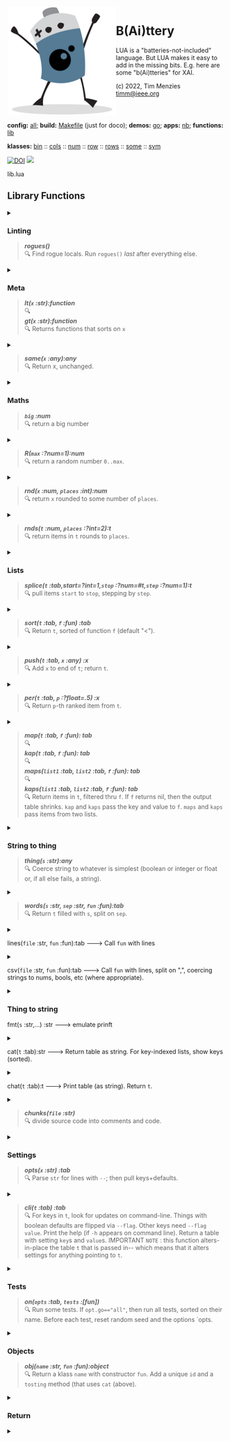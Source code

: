 <img align=left width=250   src="bat2.png">

# B(Ai)ttery
LUA is a "batteries-not-included" language.
But LUA makes it easy to add in the  missing bits.
E.g. here are some "b(Ai)tteries" for XAI.

(c) 2022, Tim Menzies<br><timm@ieee.org>
<br clear=all>

**config:** [all](all.html);
**build:** [Makefile](https://github.com/timm/shortr/blob/master/etc/src/Makefile)
(just for doco);
**demos:** [go](go.html);
**apps:** [nb](nb.html);
**functions:** [lib](lib.html)

**klasses:** [bin](bin.html)
:: [cols](cols.html)
:: [num](num.html)
:: [row](row.html)
:: [rows](rows.html)
:: [some](some.html)
:: [sym](sym.html)

<a href="https://zenodo.org/badge/latestdoi/206205826"> <img  src="https://zenodo.org/badge/206205826.svg" alt="DOI"></a> 
<a href="https://opensource.org/licenses/BSD-2-Clause"><img  src="https://img.shields.io/badge/License-BSD%202--Clause-orange.svg"></a>


lib.lua
## Library Functions


<details><summary></summary>

```lua
local m={}
```

</details>


### Linting

> ***rogues()***<br>:mag:  Find rogue locals. Run `rogues()` _last_ after everything else.


<details><summary></summary>

```lua
local b4={}; for k,v in pairs(_ENV) do b4[k]=k end
function m.rogues()
  for k,v in pairs(_ENV) do if not b4[k] then print("?",k,type(v)) end end end
```

</details>


### Meta

> ***lt(`x` :str):function***<br>:mag:  
> ***gt(`x` :str):function***<br>:mag:  Returns functions that sorts on `x`


<details><summary></summary>

```lua
function m.lt(x) return function(a,b) return a[x] < b[x] end end
function m.gt(x) return function(a,b) return a[x] > b[x] end end
```

</details>


> ***same(`x` :any):any***<br>:mag:  Return x, unchanged.


<details><summary></summary>

```lua
m.same=function(x) return x end
```

</details>


### Maths

> ***`big` :num***<br>:mag:  return a big number


<details><summary></summary>

```lua
m.big = math.huge
```

</details>


> ***R(`max` :?num=1):num***<br>:mag:  return a random number `0..max`.


<details><summary></summary>

```lua
m.R = math.random
```

</details>


> ***rnd(`x` :num, `places` :int):num***<br>:mag:  return `x` rounded to some number of `places`.


<details><summary></summary>

```lua
function m.rnd(x, places)
  local mult = 10^(places or 2)
  return math.floor(x * mult + 0.5) / mult end

function m.small(min,x) return min<1 and n^min or x end
```

</details>


> ***rnds(`t` :num, `places` :?int=2):t***<br>:mag:  return items in `t` rounds to `places`.


<details><summary></summary>

```lua
function m.rnds(t, places)
  local u={};for k,x in pairs(t) do u[k]=m.rnd(x,places or 2)end;return u end
```

</details>


###  Lists

> ***splice(`t` :tab,start=?int=1,`stop` :?num=#t,`step` :?num=1):t***<br>:mag:  pull items
`start` to `stop`, stepping by `step`. 


<details><summary></summary>

```lua
function m.splice(t, start, stop, step)
  local u={}
  for n=(start or 1)//1,(stop or #t)//1,(step or 1)//1 do u[1+#u]=t[n] end
  return u end
```

</details>


> ***sort(`t` :tab, `f` :fun) :tab***<br>:mag:  Return `t`, sorted of function `f` (default "<").


<details><summary></summary>

```lua
function m.sort(t,f) table.sort(t,f); return t end
```

</details>


> ***push(`t` :tab, `x` :any) :x***<br>:mag:  Add `x` to end of `t`; return `t`.


<details><summary></summary>

```lua
function m.push(t,x) t[1+#t] = x; return x end
```

</details>


> ***per(`t` :tab, `p` :?float=.5) :x***<br>:mag:  Return `p`-th ranked item from `t`.


<details><summary></summary>

```lua
function m.per(t,p) p=p*#t//1; return t[math.max(1,math.min(#t,p))] end
```

</details>


> ***map(`t` :tab, `f` :fun): tab***<br>:mag:  
> ***kap(`t` :tab, `f` :fun): tab***<br>:mag:  
> ***maps(`list1` :tab, `list2` :tab, `f` :fun): tab***<br>:mag:  
> ***kaps(`list1` :tab, `list2` :tab, `f` :fun): tab***<br>:mag:  Return items in `t`, filtered thru `f`.
If `f` returns nil, then the output table shrinks. `kap` and `kaps` pass the
key and value to `f`. `maps` and `kaps` pass items from two lists.


<details><summary></summary>

```lua
function m.map(t,f,     u) u={};for _,x in pairs(t) do u[1+#u]=f(x) end;return u end
function m.kap(t,f,     u) u={};for k,x in pairs(t) do u[1+#u]=f(k,x) end;return u end
function m.maps(t,u,f,  v) v={};for k,x in pairs(t) do v[1+#v]=f(x,u[k]) end;return v end
function m.kaps(t,u,f,  v) v={};for k,x in pairs(t) do v[1+#v]=f(k,x,u[k]) end;return v end
```

</details>


### String to thing

> ***thing(`s` :str):any***<br>:mag:  Coerce string to whatever
is simplest (boolean or integer or float or, if all else fails, a string).


<details><summary></summary>

```lua
function m.thing(x)
  x = x:match"^%s*(.-)%s*$"
  if x=="true" then return true elseif x=="false" then return false else
    return math.tointeger(x) or tonumber(x) or x end  end
```

</details>


> ***words(`s` :str, `sep` :str, `fun` :fun):tab***<br>:mag:  Return `t` filled with `s`, split  on `sep`.


<details><summary></summary>

```lua
function m.words(s,sep,fun,      t)
   fun = fun or m.same
   t={};for x in s:gmatch(m.fmt("([^%s]+)",sep)) do t[1+#t]=fun(x) end; return t end
```

</details>


lines(`file` :str,  `fun` :fun):tab ---> Call `fun` with lines


<details><summary></summary>

```lua
function m.lines(file, fun)
  local file = io.input(file)
  while true do
    local line = io.read()
    if not line then return io.close(file) else fun(line) end end end
```

</details>


csv(`file` :str,  `fun` :fun):tab ---> Call `fun` with lines, split on ",", 
coercing strings to nums, bools, etc (where appropriate).


<details><summary></summary>

```lua
function m.csv(file,fun)
  m.lines(file, function(line) fun(m.words(line, ",", m.thing)) end) end 
```

</details>


### Thing to string

fmt(`s` :str,...) :str ---> emulate prinft


<details><summary></summary>

```lua
m.fmt=string.format
```

</details>


cat(`t` :tab):str ---> Return table as string. For key-indexed lists, show keys (sorted).


<details><summary></summary>

```lua
function m.cat(t,    key,u)
  function key(k,v) if (tostring(k)):sub(1,1)~="_" then return m.fmt(":%s %s",k,v) end end
  u=  #t>1 and m.map(t,f or tostring) or m.sort(m.kap(t,key))
  return (t._is or "").."{"..table.concat(u," ").."}" end
```

</details>


chat(`t` :tab):t ---> Print table (as string). Return `t`.


<details><summary></summary>

```lua
function m.chat(t) print(m.cat(t)); return t end
```

</details>


> ***chunks(`file` :str)***<br>:mag:  divide source code into comments and code.


<details><summary></summary>

```lua
function m.chunks(file)
  local b4,now,t = 0,0,{}
  local hints=function(s) 
     return s:gsub("([%w]+):","`%1` :") 
             :gsub("([^\n]+) [-][-]>([^\n]+)","> ***%1***<br>:mag: %2") 
  end ------------------------
  local show = function(what,t) 
    if t[#t]:find"^[%s]*$" then t[#t]=nil end
    local s= table.concat(t,"\n") 
    print(what==0 and (hints(s).."\n") or (
          "\n<details><summary></summary>\n\n```lua\n" 
          ..s.."\n```\n\n</details>\n\n")) 
  end --------------------
  m.lines(file, function(s)
    now = b4
    if s:sub(1,3)=="-- " then now=0; s=s:sub(4) elseif s:find"^%S" then now=1 end
    if now==b4 then t[1+#t]=s else show(b4,t); t={s} end
    b4 = now end)
  show(now,t) end 
```

</details>


### Settings

> ***opts(`x` :str) :tab***<br>:mag:  Parse `str` for lines with `--`; then pull keys+defaults. 


<details><summary></summary>

```lua
function m.opts(x)
  local t = {}
  x:gsub("\n  ([-][^%s]+)[%s]+([-][-]([^%s]+))[^\n]*%s([^%s]+)",
           function(f1,f2,k,x) t[k] = m.thing(x) end)
  t._HELP = x
  return t end
```

</details>


> ***cli(`t` :tab) :tab***<br>:mag:  For keys in `t`, look for updates on command-line. 
Things with boolean defaults are flipped via `--flag`. 
Other keys need `--flag value`.  Print the help
(if `-h` appears on command line). Return a table with setting `key`s and
`value`s. IMPORTANT `NOTE` : this function alters-in-place the table `t`
that is passed in-- which means that it alters settings for anything pointing
to `t`.


<details><summary></summary>

```lua
function m.cli(t)
  for key,x in pairs(t) do 
    x = tostring(x)
    local long, short = "--"..key, "-"..key:sub(1,1)
    for n,flag in ipairs(arg) do 
      if flag==short or flag==long then
        x = x=="false" and "true" or x=="true" and "false" or arg[n+1] 
        t[key] = m.thing(x) end end end
  if t.help then os.exit(print(t._HELP:gsub("[%u][%u%d]+","\27[1;32m%1\27[0m"),"")) end 
  return t end
```

</details>


### Tests

> ***on(`opts` :tab, `tests` :[fun])***<br>:mag:  Run some tests.
If  `opt.go=="all"`, then run all tests, sorted on their name.
Before each test, reset random seed and the options `opts.


<details><summary></summary>

```lua
function m.on(opts,tests)
  local fails, old = 0, {}
  for k,v in pairs(opts) do old[k]=v end
  local t=opts.go=="all" and m.kap(tests,function(k,_) return k end) or {opts.go}
  for _,txt in pairs(m.sort(t)) do
    local fun = tests[txt]
    if type(fun)=="function" then
      for k,v in pairs(old) do opts[k]=v end -- reset opts to default
      math.randomseed(opts.seed or 10019)    -- reset seed to default
      local out = fun()
      if out ~= true then fails=fails+1
                          print(m.fmt("FAIL: [%s] %s",txt,out or "")) end end end
  m.rogues()
  os.exit(fails) end -- if fails==0 then our return code to the OS will be zero.
```

</details>


### Objects

> ***obj(`name` :str, `fun` :fun):object***<br>:mag:  Return a klass `name` with constructor `fun`.
Add a unique `id` and a `tosting` method (that uses `cat` (above).


<details><summary></summary>

```lua
local _id = 0
function m.obj(name,fun,    t,new,x)
  function new(kl,...) _id=_id+1; x=setmetatable({_id=_id},kl);fun(x,...); return x end 
  t = {__tostring=m.cat,_is=name}; t.__index=t
  return setmetatable(t, {__call=new}) end
-----
```

</details>


### Return


<details><summary></summary>

```lua
return m
```

</details>


